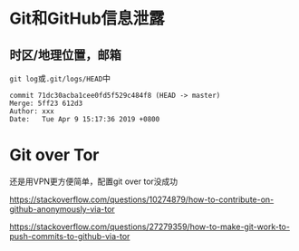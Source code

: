 # Git和GitHub信息泄露

## 时区/地理位置，邮箱

`git log`或`.git/logs/HEAD`中

```
commit 71dc30acba1cee0fd5f529c484f8 (HEAD -> master)
Merge: 5ff23 612d3
Author: xxx
Date:   Tue Apr 9 15:17:36 2019 +0800
```

# Git over Tor
还是用VPN更方便简单，配置git over tor没成功

https://stackoverflow.com/questions/10274879/how-to-contribute-on-github-anonymously-via-tor

https://stackoverflow.com/questions/27279359/how-to-make-git-work-to-push-commits-to-github-via-tor
